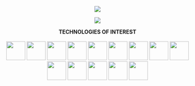 
<p align="center" width="100%">
  <img src="https://github-readme-stats.vercel.app/api?username=cyla00&count_private=true&show_icons=true&&bg_color=000000&title_color=80ffd4&text_color=d0e5d7&icon_color=99ffcc" />
</p>
<p align="center" width="100%">
  <img src="https://github-readme-stats.vercel.app/api/top-langs/?username=cyla00&layout=compact&bg_color=000000&title_color=80ffd4&text_color=d0e5d7&card_width=445" />
</p>

<p align="center">
  <b>TECHNOLOGIES OF INTEREST</b><br><br>
  <a href="#"><img src="https://i.ibb.co/wKjZCJ3/html.png" width="50" height="50"></a> 
  <a href="#"><img src="https://i.ibb.co/S7Rwh5R/css.png" width="50" height="50"></a>
  <a href="#"><img src="https://i.ibb.co/BPLJcBN/js.png" width="50" height="50"></a>
  <a href="#"><img src="https://i.ibb.co/LNNMwWJ/584830f5cef1014c0b5e4aa1.png" width="50" height="50"></a>
  <a href="#"><img src="https://i.ibb.co/yWqbqX5/vue.png" width="50" height="50"></a>
  <a href="#"><img src="https://i.ibb.co/3TP7p5w/node.png" width="50" height="50"></a>
  <a href="#"><img src="https://i.ibb.co/KXCzx85/express.png" width="50" height="50"></a>
  <a href="#"><img src="https://i.ibb.co/m46n8Vg/mongo.png" width="50" height="50"></a> 
  <a href="#"><img src="https://i.ibb.co/9tdydYF/py.png" width="50" height="50"></a>
  <a href="#"><img src="https://i.ibb.co/fqtk0Bk/django.png" width="50" height="50"></a>
  <a href="#"><img src="https://i.ibb.co/gghMrjC/sql.png" width="50" height="50"></a>
  <a href="#"><img src="https://www.rust-lang.org/logos/rust-logo-512x512-blk.png" width="50" height="50"></a>
  <a href="#"><img src="https://godotengine.org/themes/godotengine/assets/press/icon_color.png" width="50" height="50"></a>
  <a href="#"><img src="https://i.ibb.co/8sS8pQm/584830fecef1014c0b5e4aa2.png" width="50" height="50"></a>
</p>
